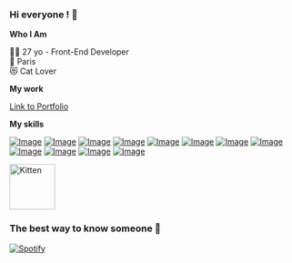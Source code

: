 ### Hi everyone ! :unicorn:

**Who I Am**  

👩‍💻 27 yo - Front-End Developer  
📍 Paris  
😻 Cat Lover  

**My work**  

[Link to Portfolio](https://ilianadagnicourt.github.io/Portefolio/)

**My skills**

[![Image](https://i.goopics.net/85h4y3.png)](https://goopics.net/i/85h4y3)
[![Image](https://i.goopics.net/1xb8lx.png)](https://goopics.net/i/1xb8lx)
[![Image](https://i.goopics.net/rgyfw4.png)](https://goopics.net/i/rgyfw4)
[![Image](https://i.goopics.net/9ahfe7.png)](https://goopics.net/i/9ahfe7)
[![Image](https://i.goopics.net/akebfe.png)](https://goopics.net/i/akebfe)
[![Image](https://i.goopics.net/qcbcm3.png)](https://goopics.net/i/qcbcm3)
[![Image](https://i.goopics.net/3f7xu9.png)](https://goopics.net/i/3f7xu9)
[![Image](https://i.goopics.net/hm25o4.png)](https://goopics.net/i/hm25o4)
[![Image](https://i.goopics.net/5dp8hc.png)](https://goopics.net/i/5dp8hc)
[![Image](https://i.goopics.net/r4jn5f.png)](https://goopics.net/i/r4jn5f)
[![Image](https://i.goopics.net/ghmgf6.png)](https://goopics.net/i/ghmgf6)
[![Image](https://i.goopics.net/cufqh9.png)](https://goopics.net/i/cufqh9)

<img src="https://i.goopics.net/85h4y3.png" alt="Kitten" title="A cute kitten" width="80" />


### The best way to know someone :musical_score:
[![Spotify](https://novatorem-1dib-ilianadagnicourt.vercel.app/api/spotify)](https://open.spotify.com/user/fd0ad6bd7aa54f6281dcf5b81c7f4649)